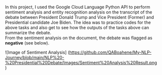 In this project, I used the Google Cloud Language Python API to perform sentiment analysis and entity recognition analysis on the transcript of the debate between President Donald Trump and Vice President (Former) and Presidential candidate Joe Biden. 
The idea was to practice codes for the above tasks  and also get to see how the outputs of the tasks above can summarize the debate.  
From the sentiment analysis on the document, the debate was flagged as **negative** (see below).

![Image of Sentiment Analysis] (https://github.com/QABoahene/My-NLP-Journey/blob/main/NLP%20-%20Presidential%20Debate/Images/Sentiment%20Analysis%20Result.png)
